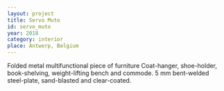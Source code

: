 ```yaml
---
layout: project
title: Servo Muto
id: servo_muto
year: 2018
category: interior
place: Antwerp, Belgium
---
```


Folded metal multifunctional piece of furniture
Coat-hanger, shoe-holder, book-shelving, weight-lifting bench and commode. 5 mm bent-welded steel-plate, sand-blasted and clear-coated. 

